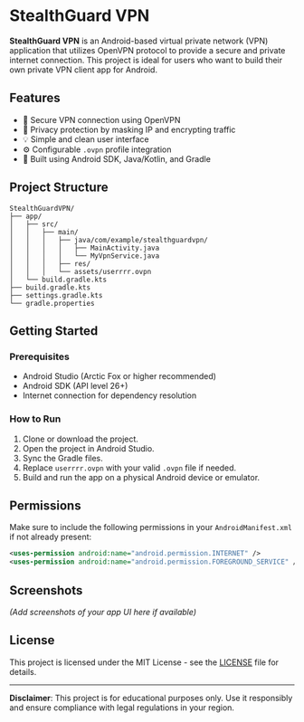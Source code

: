 # StealthGuard VPN

**StealthGuard VPN** is an Android-based virtual private network (VPN) application that utilizes OpenVPN protocol to provide a secure and private internet connection. This project is ideal for users who want to build their own private VPN client app for Android.

## Features

- 📶 Secure VPN connection using OpenVPN
- 🔐 Privacy protection by masking IP and encrypting traffic
- 💡 Simple and clean user interface
- ⚙️ Configurable `.ovpn` profile integration
- 🚀 Built using Android SDK, Java/Kotlin, and Gradle

## Project Structure

```
StealthGuardVPN/
├── app/
│   ├── src/
│   │   ├── main/
│   │   │   ├── java/com/example/stealthguardvpn/
│   │   │   │   ├── MainActivity.java
│   │   │   │   └── MyVpnService.java
│   │   │   ├── res/
│   │   │   └── assets/userrrr.ovpn
│   └── build.gradle.kts
├── build.gradle.kts
├── settings.gradle.kts
└── gradle.properties
```

## Getting Started

### Prerequisites

- Android Studio (Arctic Fox or higher recommended)
- Android SDK (API level 26+)
- Internet connection for dependency resolution

### How to Run

1. Clone or download the project.
2. Open the project in Android Studio.
3. Sync the Gradle files.
4. Replace `userrrr.ovpn` with your valid `.ovpn` file if needed.
5. Build and run the app on a physical Android device or emulator.

## Permissions

Make sure to include the following permissions in your `AndroidManifest.xml` if not already present:

```xml
<uses-permission android:name="android.permission.INTERNET" />
<uses-permission android:name="android.permission.FOREGROUND_SERVICE" />
```

## Screenshots

*(Add screenshots of your app UI here if available)*

## License

This project is licensed under the MIT License - see the [LICENSE](LICENSE) file for details.

---

**Disclaimer**: This project is for educational purposes only. Use it responsibly and ensure compliance with legal regulations in your region.
